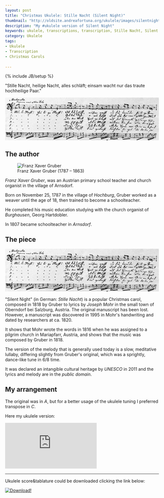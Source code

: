 ```yaml
---
layout: post
title: "Christmas Ukulele: Stille Nacht (Silent Night)"
thumbnail: "http://oldsite.andreafortuna.org/ukulele/images/silentnight.jpg"
description: "My #ukulele version of Silent Night"
keywords: ukulele, transcriptions, transcription, Stille Nacht, Silent Night, music, fingerstyle
category: Ukulele
tags: 
- Ukulele
- Transcription
- Christmas Carols

---
```

{% include JB/setup %}

"Stille Nacht, heilige Nacht, alles schläft; einsam wacht nur das traute hochheilige Paar."

![SilentNight](/ukulele/images/silentnight.jpg)
<!-- more -->

The author
--
<figure>
  <img src="https://upload.wikimedia.org/wikipedia/commons/thumb/b/b0/Franz_Xaver_Gruber_%281787-1863%29.jpg/220px-Franz_Xaver_Gruber_%281787-1863%29.jpg" alt="Franz Xaver Gruber">
  <figcaption>Franz Xaver Gruber (1787 – 1863)</figcaption>
</figure>

*Franz Xaver Gruber*, was an Austrian primary school teacher and church organist in the village of Arnsdorf.

Born on November 25, 1787 in the village of *Hochburg*, Gruber worked as a weaver until the age of 18, then trained to become a schoolteacher.

He completed his music education studying with the church organist of *Burghausen*, Georg Hartdobler. 

In 1807 became schoolteacher in *Arnsdorf*.

The piece
--

![original score](/ukulele/images/silentnight.jpg)

"Silent Night" (in German: *Stille Nacht*) is a popular Christmas carol, composed in 1818 by Gruber to lyrics by *Joseph Mohr* in the small town of Oberndorf bei Salzburg, Austria. 
The original manuscript has been lost. However, a manuscript was discovered in 1995 in Mohr's handwriting and dated by researchers at ca. 1820. 

It shows that Mohr wrote the words in 1816 when he was assigned to a pilgrim church in Mariapfarr, Austria, and shows that the music was composed by Gruber in 1818.

The version of the melody that is generally used today is a slow, meditative lullaby, differing slightly from Gruber's original, which was a sprightly, dance-like tune in 6/8 time. 

It was declared an intangible cultural heritage by *UNESCO* in 2011 and the lyrics and melody are in the *public domain*.

My arrangement
--

The original was in *A*, but for a better usage of the ukulele tuning I preferred transpose in *C*.

Here my ukulele version:

<div class="video-container">
<iframe src="https://www.youtube.com/embed/G9Cnwvj8fDA" frameborder="0" allowfullscreen></iframe>
</div>

<hr/>

Ukulele score&tablature could be downloaded clicking the link below:

[![Download!](http://oldsite.andreafortuna.org/images/Download-PDF-Button.png)](http://oldsite.andreafortuna.org/ukulele/files/Silent_night.pdf)